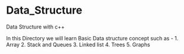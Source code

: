 # Data_Structure
Data Structure with c++


In this Directory we will learn Basic Data structure concept 
      such as - 1.  Array
                2.  Stack and Queues
                3.  Linked list
                4.  Trees
                5.  Graphs
                
